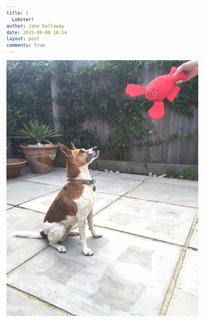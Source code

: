 ```yaml
---
title: |
  Lobster!
author: Jane Dallaway
date: 2015-09-08 16:14
layout: post
comments: true
---
```


<div><a href="/media/tp_IMG_3463.JPG"><img src="/media/tp_thumb_IMG_3463.JPG" width="500" height="667"/></a></div>



  




      